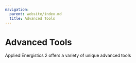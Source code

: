 ```yaml
---
navigation:
  parent: website/index.md
  title: Advanced Tools
---
```


# Advanced Tools

Applied Energistics 2 offers a variety of unique advanced tools

<SubCategories category="Advanced Tools" />
